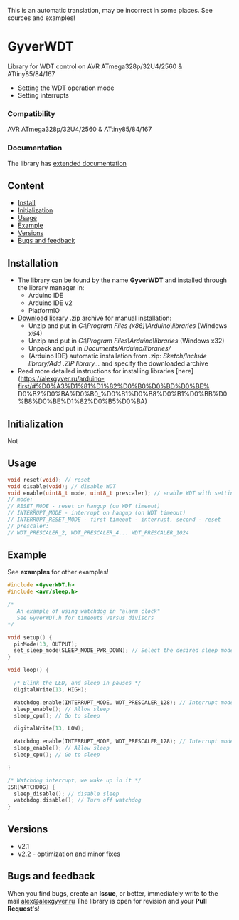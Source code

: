 This is an automatic translation, may be incorrect in some places. See sources and examples!

# GyverWDT
Library for WDT control on AVR ATmega328p/32U4/2560 & ATtiny85/84/167
- Setting the WDT operation mode
- Setting interrupts

### Compatibility
AVR ATmega328p/32U4/2560 & ATtiny85/84/167

### Documentation
The library has [extended documentation](https://alexgyver.ru/GyverWDT/)

## Content
- [Install](#install)
- [Initialization](#init)
- [Usage](#usage)
- [Example](#example)
- [Versions](#versions)
- [Bugs and feedback](#feedback)

<a id="install"></a>
## Installation
- The library can be found by the name **GyverWDT** and installed through the library manager in:
    - Arduino IDE
    - Arduino IDE v2
    - PlatformIO
- [Download library](https://github.com/GyverLibs/GyverWDT/archive/refs/heads/main.zip) .zip archive for manual installation:
    - Unzip and put in *C:\Program Files (x86)\Arduino\libraries* (Windows x64)
    - Unzip and put in *C:\Program Files\Arduino\libraries* (Windows x32)
    - Unpack and put in *Documents/Arduino/libraries/*
    - (Arduino IDE) automatic installation from .zip: *Sketch/Include library/Add .ZIP library…* and specify the downloaded archive
- Read more detailed instructions for installing libraries [here] (https://alexgyver.ru/arduino-first/#%D0%A3%D1%81%D1%82%D0%B0%D0%BD%D0%BE% D0%B2%D0%BA%D0%B0_%D0%B1%D0%B8%D0%B1%D0%BB%D0%B8%D0%BE%D1%82%D0%B5%D0%BA)

<a id="init"></a>
## Initialization
Not

<a id="usage"></a>
## Usage
```cpp
void reset(void); // reset
void disable(void); // disable WDT
void enable(uint8_t mode, uint8_t prescaler); // enable WDT with settings
// mode:
// RESET_MODE - reset on hangup (on WDT timeout)
// INTERRUPT_MODE - interrupt on hangup (on WDT timeout)
// INTERRUPT_RESET_MODE - first timeout - interrupt, second - reset
// prescaler:
// WDT_PRESCALER_2, WDT_PRESCALER_4... WDT_PRESCALER_1024
```

<a id="example"></a>
## Example
See **examples** for other examples!
```cpp
#include <GyverWDT.h>
#include <avr/sleep.h>

/*
   An example of using watchdog in "alarm clock"
   See GyverWDT.h for timeouts versus divisors
*/

void setup() {
  pinMode(13, OUTPUT);
  set_sleep_mode(SLEEP_MODE_PWR_DOWN); // Select the desired sleep mode
}

void loop() {

  /* Blink the LED, and sleep in pauses */
  digitalWrite(13, HIGH);

  Watchdog.enable(INTERRUPT_MODE, WDT_PRESCALER_128); // Interrupt mode, timeout ~1s
  sleep_enable(); // Allow sleep
  sleep_cpu(); // Go to sleep

  digitalWrite(13, LOW);

  Watchdog.enable(INTERRUPT_MODE, WDT_PRESCALER_128); // Interrupt mode, timeout ~1s
  sleep_enable(); // Allow sleep
  sleep_cpu(); // Go to sleep

}

/* Watchdog interrupt, we wake up in it */
ISR(WATCHDOG) {
  sleep_disable(); // disable sleep
  watchdog.disable(); // Turn off watchdog
}
```

<a id="versions"></a>
## Versions
- v2.1
- v2.2 - optimization and minor fixes

<a id="feedback"></a>
## Bugs and feedback
When you find bugs, create an **Issue**, or better, immediately write to the mail [alex@alexgyver.ru](mailto:alex@alexgyver.ru)
The library is open for revision and your **Pull Request**'s!